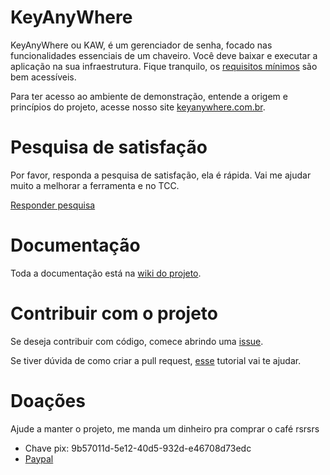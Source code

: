 # KeyAnyWhere

KeyAnyWhere ou KAW, é um gerenciador de senha, focado nas funcionalidades essenciais de um chaveiro. Você deve baixar e executar a aplicação na sua infraestrutura.
Fique tranquilo, os [requisitos mínimos](https://github.com/arthusantiago/KeyAnyWhere/wiki/1%E2%80%90-Requisitos-m%C3%ADnimos) são bem acessíveis.

Para ter acesso ao ambiente de demonstração, entende a origem e princípios do projeto, acesse nosso site [keyanywhere.com.br](https://keyanywhere.com.br/).

# Pesquisa de satisfação

Por favor, responda a pesquisa de satisfação, ela é rápida. Vai me ajudar muito a melhorar a ferramenta e no TCC.

[Responder pesquisa](https://docs.google.com/forms/d/e/1FAIpQLSdFOKGfRWYIRdJcH3Zvi4947GLwipajLjXW5Fa2FdnlG78V3w/viewform?usp=sf_link)

# Documentação

Toda a documentação está na [wiki do projeto](https://github.com/arthusantiago/KeyAnyWhere/wiki).

# Contribuir com o projeto

Se deseja contribuir com código, comece abrindo uma [issue](https://github.com/arthusantiago/KeyAnyWhere/issues).

Se tiver dúvida de como criar a pull request, [esse](https://opensource.com/article/19/7/create-pull-request-github) tutorial vai te ajudar.

# Doações

Ajude a manter o projeto, me manda um dinheiro pra comprar o café rsrsrs

* Chave pix: 9b57011d-5e12-40d5-932d-e46708d73edc
* [Paypal](https://www.paypal.com/donate/?hosted_button_id=4GALYSE7U32VJ)
